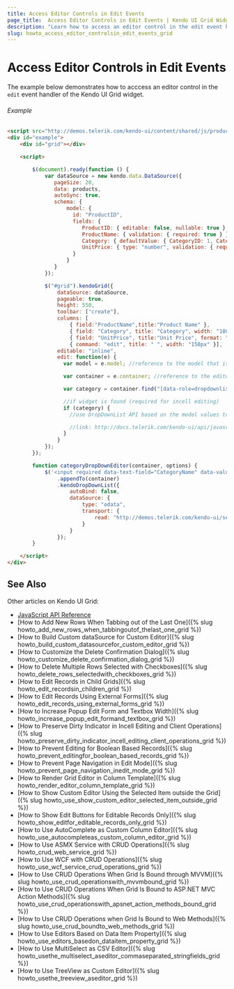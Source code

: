```yaml
---
title: Access Editor Controls in Edit Events
page_title:  Access Editor Controls in Edit Events | Kendo UI Grid Widget
description: "Learn how to access an editor control in the edit event handler of the Kendo UI Grid widget."
slug: howto_access_editor_controlsin_edit_events_grid
---
```


# Access Editor Controls in Edit Events

The example below demonstrates how to acccess an editor control in the `edit` event handler of the Kendo UI Grid widget.

###### Example

```html
<script src="http://demos.telerik.com/kendo-ui/content/shared/js/products.js"></script>
<div id="example">
    <div id="grid"></div>

    <script>

        $(document).ready(function () {
            var dataSource = new kendo.data.DataSource({
               pageSize: 20,
               data: products,
               autoSync: true,
               schema: {
                   model: {
                     id: "ProductID",
                     fields: {
                        ProductID: { editable: false, nullable: true },
                        ProductName: { validation: { required: true } },
                        Category: { defaultValue: { CategoryID: 1, CategoryName: "Beverages"} },
                        UnitPrice: { type: "number", validation: { required: true, min: 1} }
                     }
                   }
               }
            });

            $("#grid").kendoGrid({
                dataSource: dataSource,
                pageable: true,
                height: 550,
                toolbar: ["create"],
                columns: [
                    { field:"ProductName",title:"Product Name" },
                    { field: "Category", title: "Category", width: "180px", editor: categoryDropDownEditor, template: "#=Category.CategoryName#" },
                    { field: "UnitPrice", title:"Unit Price", format: "{0:c}", width: "130px" },
                    { command: "edit", title: " ", width: "150px" }],
                editable: "inline",
                edit: function(e) {
                  var model = e.model; //reference to the model that is about the be edited

                  var container = e.container; //reference to the editor container

                  var category = container.find("[data-role=dropdownlist]").data("kendoDropDownList"); //find widget element

                  //if widget is found (required for incell editing)
                  if (category) {
                    //use DropDownList API based on the model values to accomplish your bussiness requirement.

                    //link: http://docs.telerik.com/kendo-ui/api/javascript/ui/dropdownlist
                  }
                }
            });
        });

        function categoryDropDownEditor(container, options) {
            $('<input required data-text-field="CategoryName" data-value-field="CategoryID" data-bind="value:' + options.field + '"/>')
                .appendTo(container)
                .kendoDropDownList({
                    autoBind: false,
                    dataSource: {
                        type: "odata",
                        transport: {
                            read: "http://demos.telerik.com/kendo-ui/service/Northwind.svc/Categories"
                        }
                    }
                });
        }

    </script>
</div>
```

## See Also

Other articles on Kendo UI Grid:

* [JavaScript API Reference](/api/javascript/ui/grid)
* [How to Add New Rows When Tabbing out of the Last One]({% slug howto_add_new_rows_when_tabbingoutof_thelast_one_grid %})
* [How to Build Custom dataSource for Custom Editor]({% slug howto_build_custom_datasourcefor_custom_editor_grid %})
* [How to Customize the Delete Confirmation Dialog]({% slug howto_customize_delete_confirmation_dialog_grid %})
* [How to Delete Multiple Rows Selected with Checkboxes]({% slug howto_delete_rows_selectedwith_checkboxes_grid %})
* [How to Edit Records in Child Grids]({% slug howto_edit_recordsin_children_grid %})
* [How to Edit Records Using External Forms]({% slug howto_edit_records_using_external_forms_grid %})
* [How to Increase Popup Edit Form and Textbox Width]({% slug howto_increase_popup_edit_formand_textbox_grid %})
* [How to Preserve Dirty Indicator in Incell Editing and Client Operations]({% slug howto_preserve_dirty_indicator_incell_editing_client_operations_grid %})
* [How to Prevent Editing for Boolean Based Records]({% slug howto_prevent_editingfor_boolean_based_records_grid %})
* [How to Prevent Page Navigation in Edit Mode]({% slug howto_prevent_page_navigation_inedit_mode_grid %})
* [How to Render Grid Editor in Column Template]({% slug howto_render_editor_column_template_grid %})
* [How to Show Custom Editor Using the Selected Item outside the Grid]({% slug howto_use_show_custom_editor_selected_item_outside_grid %})
* [How to Show Edit Buttons for Editable Records Only]({% slug howto_show_editfor_editable_records_only_grid %})
* [How to Use AutoComplete as Custom Column Editor]({% slug howto_use_autocompleteas_custom_column_editor_grid %})
* [How to Use ASMX Service with CRUD Operations]({% slug howto_crud_web_service_grid %})
* [How to Use WCF with CRUD Operations]({% slug howto_use_wcf_service_crud_operations_grid %})
* [How to Use CRUD Operations When Grid Is Bound through MVVM]({% slug howto_use_crud_operationswith_mvvmbound_grid %})
* [How to Use CRUD Operations When Grid Is Bound to ASP.NET MVC Action Methods]({% slug howto_use_crud_operationswith_apsnet_action_methods_bound_grid %})
* [How to Use CRUD Operations when Grid Is Bound to Web Methods]({% slug howto_use_crud_boundto_web_methods_grid %})
* [How to Use Editors Based on Data Item Property]({% slug howto_use_editors_basedon_dataitem_property_grid %})
* [How to Use MultiSelect as CSV Editor]({% slug howto_usethe_multiselect_aseditor_commaseparated_stringfields_grid %})
* [How to Use TreeView as Custom Editor]({% slug howto_usethe_treeview_aseditor_grid %})